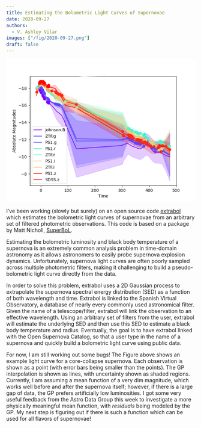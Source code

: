 ```yaml
---
title: Estimating the Bolometric Light Curves of Supernovae
date: 2020-09-27
authors:
  - V. Ashley Vilar
images: ["/fig/2020-09-27.png"]
draft: false
---
```


![img](/fig/2020-09-27.png)

I’ve been working (slowly but surely) on an open source code [extrabol](https://pypi.org/project/extrabol/) which estimates the bolometric light curves of supernovae from an arbitrary set of filtered photometric observations. This code is based on a package by Matt Nicholl, [SuperBoL](https://pypi.org/project/SuperBoL/). 

Estimating the bolometric luminosity and black body temperature of a supernova is an extremely common analysis problem in time-domain astronomy as it allows astronomers to easily probe supernova explosion dynamics. Unfortunately, supernova light curves are often poorly sampled across multiple photometric filters, making it challenging to build a pseudo-bolometric light curve directly from the data. 

In order to solve this problem, extrabol uses a 2D Gaussian process to extrapolate the supernova spectral energy distribution (SED) as a function of both wavelength and time. Extrabol is linked to the Spanish Virtual Observatory, a database of nearly every commonly used astronomical filter. Given the name of a telescope/filter, extrabol will link the observation to an effective wavelength. Using an arbitrary set of filters from the user, extrabol will estimate the underlying SED and then use this SED to estimate a black body temperature and radius. Eventually, the goal is to have extrabol linked with the Open Supernova Catalog, so that a user type in the name of a supernova and quickly build a bolometric light curve using public data. 

For now, I am still working out some bugs! The Figure above shows an example light curve for a core-collapse supernova. Each observation is shown as a point (with error bars being smaller than the points). The GP interpolation is shown as lines, with uncertainty shown as shaded regions. Currently, I am assuming a mean function of a very dim magnitude, which works well before and after the supernova itself; however, if there is a large gap of data, the GP prefers artificially low luminosities. I got some very useful feedback from the Astro Data Group this week to investigate a more physically meaningful mean function, with *residuals* being modeled by the GP. My next step is figuring out if there is such a function which can be used for all flavors of supernovae!

